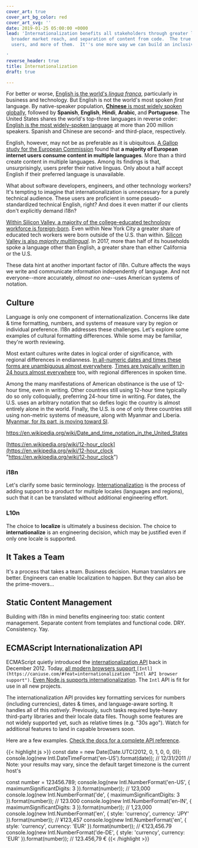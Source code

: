 ```yaml
---
cover_art: true
cover_art_bg_color: red
cover_art_svg: ''
date: 2019-01-25 05:00:00 +0000
lead: 'Internationalization benefits all stakeholders through greater language availability,
  broader market reach, and separation of content from code.  The true winners?  Happier
  users, and more of them.  It''s one more way we can build an inclusive&nbsp;web.

'
reverse_header: true
title: Internationalization
draft: true

---
```

For better or worse, [English is the world's _lingua franca_](https://en.wikipedia.org/wiki/English_as_a_lingua_franca), particularly in business and technology.  But English is not the world's most spoken _first_ language.  By native-speaker population, [**Chinese** is most widely spoken globally](https://en.wikipedia.org/wiki/List_of_languages_by_number_of_native_speakers "List of languages by native speakers"), followed by **Spanish**, **English**, **Hindi**, **Arabic**, and **Portuguese**.  The United States shares the world's top-three languages in reverse order: [English is the most widely-spoken language](https://en.wikipedia.org/wiki/Languages_of_the_United_States) at more than 200 million speakers.  Spanish and Chinese are second- and third-place, respectively.

<!--more-->

English, however, may not be as preferable as it is ubiquitous.  [A Gallop study for the European Commission](http://ec.europa.eu/commfrontoffice/publicopinion/flash/fl_313_en.pdf "User Language Preferences Online") found that **a majority of European internet users consume content in multiple languages**.  More than a third create content in multiple languages.  Among its findings is that, unsurprisingly, users prefer their native linguas.  Only about a half accept English if their preferred language is unavailable.

What about software developers, engineers, and other technology workers?  It's tempting to imagine that internationalization is unnecessary for a purely technical audience.  These users are proficient in some pseudo-standardized technical English, right?  And does it even matter if our clients don't explicitly demand i18n?

[Within Silicon Valley, a majority of the college-educated technology workforce is foreign-born](https://qz.com/1029860/more-silicon-valley-tech-workers-were-born-outside-the-us-than-in-it/).  Even within New York City a greater share of educated tech workers were born outside of the U.S. than within.  [Silicon Valley is also _majority multilingual_](https://siliconvalleyindicators.org/data/people/talent-flows-diversity/foreign-language/population-share-that-speaks-a-language-at-home-other-than-exclusively-english-table/).  In 2017, more than half of its households spoke a language other than English, a greater share than either California or the U.S.

These data hint at another important factor of i18n.  Culture affects the ways we write and communicate information independently of language.  And not everyone--more accurately, _almost no one_--uses American systems of notation.

## Culture

Language is only one component of internationalization.  Concerns like date & time formatting, numbers, and systems of measure vary by region or individual preference.  I18n addresses these challenges.  Let's explore some examples of cultural formatting differences.  While some may be familiar, they're worth reviewing.

Most extant cultures write dates in logical order of significance, with regional differences in endianness.  [In all-numeric dates and times these forms are unambiguous almost everywhere](https://en.wikipedia.org/wiki/Date_format_by_country).  [Times are typically written in 24 hours almost everywhere](https://en.wikipedia.org/wiki/24-hour_clock) too, with regional differences in spoken time.

Among the many manifestations of American obstinance is the use of 12-hour time, even in writing.  Other countries still using 12-hour time typically do so only colloquially, preferring 24-hour time in writing.  For dates, the U.S. uses an arbitrary notation that so defies logic the country is almost entirely alone in the world.  Finally, the U.S. is one of only three countries still using non-metric systems of measure, along with Myanmar and Liberia.  [Myanmar, for its part, is moving toward SI](https://web.archive.org/web/20150324092305/http://elevenmyanmar.com/index.php?option=com_content&view=article&id=3684:myanmar-to-adopt-metric-system&catid=44:national&Itemid=384).

https://en.wikipedia.org/wiki/Date_and_time_notation_in_the_United_States

[https://en.wikipedia.org/wiki/12-hour_clock](https://en.wikipedia.org/wiki/12-hour_clock "https://en.wikipedia.org/wiki/12-hour_clock")

### i18n

Let's clarify some basic terminology.  [Internationalization](https://en.wikipedia.org/wiki/Internationalization_and_localization) is the process of adding support to a product for multiple locales (languages and regions), such that it can be translated without additional engineering effort.

### L10n

The choice to **localize** is ultimately a business decision.  The choice to **internationalize** is an engineering decision, which may be justified even if only one locale is supported.

## It Takes a Team

It's a process that takes a team.  Business decision.  Human translators are better.  Engineers can enable localization to happen.  But they can also be the prime-movers...

## Static Content Management

Building with i18n in mind benefits engineering too:  static content management.  Separate content from templates and functional code.  DRY.  Consistency.  Yay.

## ECMAScript Internationalization API

ECMAScript quietly introduced the [internationalization API](https://developer.mozilla.org/en-US/docs/Web/JavaScript/Reference/Global_Objects/Intl "Intl API") back in December 2012.  Today, [all modern browsers support ](https://caniuse.com/#feat=internationalization "Intl API browser support")`[Intl](https://caniuse.com/#feat=internationalization "Intl API browser support")`.  [Even Node.js supports internationalization](https://nodejs.org/docs/latest-v11.x/api/intl.html "Node.js Internationalization").  The `Intl` API is fit for use in all new projects.

The internationalization API provides key formatting services for numbers (including currencies), dates & times, and language-aware sorting.  It handles all of this _natively_.  Previously, such tasks required byte-heavy third-party libraries and their locale data files.  Though some features are not widely supported yet, such as relative times (e.g. "30s ago").  Watch for additional features to land in capable browsers soon.

Here are a few examples.  [Check the docs for a complete API reference](https://developer.mozilla.org/en-US/docs/Web/JavaScript/Reference/Global_Objects/Intl "Intl API docs").

{{< highlight js >}}
const date = new Date(Date.UTC(2012, 0, 1, 0, 0, 0));
console.log(new Intl.DateTimeFormat('en-US').format(date));
// 12/31/2011
// Note:  your results may vary, since the default target timezone is the current host's

const number = 123456.789;
console.log(new Intl.NumberFormat('en-US', { maximumSignificantDigits: 3 }).format(number));
// 123,000
console.log(new Intl.NumberFormat('de', { maximumSignificantDigits: 3 }).format(number));
// 123.000
console.log(new Intl.NumberFormat('en-IN', { maximumSignificantDigits: 3 }).format(number));
// 1,23,000
console.log(new Intl.NumberFormat('en', { style: 'currency', currency: 'JPY' }).format(number));
// ¥123,457
console.log(new Intl.NumberFormat('en', { style: 'currency', currency: 'EUR' }).format(number));
// €123,456.79
console.log(new Intl.NumberFormat('de-DE', { style: 'currency', currency: 'EUR' }).format(number));
// 123.456,79 €
{{< /highlight >}}